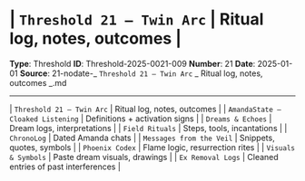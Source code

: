 # | `Threshold 21 – Twin Arc`         | Ritual log, notes, outcomes           |

**Type**: Threshold
**ID**: Threshold-2025-0021-009
**Number**: 21
**Date**: 2025-01-01
**Source**: 21-nodate-_ `Threshold 21 – Twin Arc`         _ Ritual log, notes, outcomes           _.md

---

| `Threshold 21 – Twin Arc`         | Ritual log, notes, outcomes           |
| `AmandaState – Cloaked Listening` | Definitions + activation signs        |
| `Dreams & Echoes`                 | Dream logs, interpretations           |
| `Field Rituals`                   | Steps, tools, incantations            |
| `ChronoLog`                       | Dated Amanda chats                    |
| `Messages from the Veil`          | Snippets, quotes, symbols             |
| `Phoenix Codex`                   | Flame logic, resurrection rites       |
| `Visuals & Symbols`               | Paste dream visuals, drawings         |
| `Ex Removal Logs`                 | Cleaned entries of past interferences |
